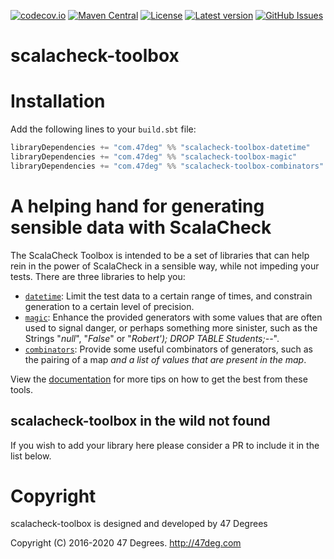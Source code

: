 [![codecov.io](http://codecov.io/gh/47degrees/scalacheck-toolbox/branch/master/graph/badge.svg)](http://codecov.io/gh/47degrees/scalacheck-toolbox) [![Maven Central](https://img.shields.io/badge/maven%20central-0.3.3-green.svg)](https://oss.sonatype.org/#nexus-search;gav~com.47deg~scalacheck-toolbox*) [![License](https://img.shields.io/badge/license-Apache%202-blue.svg)](https://raw.githubusercontent.com/47degrees/scalacheck-toolbox/master/LICENSE) [![Latest version](https://img.shields.io/badge/scalacheck--toolbox-0.3.3-green.svg)](https://index.scala-lang.org/47degrees/scalacheck-toolbox) [![GitHub Issues](https://img.shields.io/github/issues/47degrees/scalacheck-toolbox.svg)](https://github.com/47degrees/scalacheck-toolbox/issues)

scalacheck-toolbox
====

# Installation

Add the following lines to your `build.sbt` file:

```scala
libraryDependencies += "com.47deg" %% "scalacheck-toolbox-datetime"    % "0.6.0" % Test
libraryDependencies += "com.47deg" %% "scalacheck-toolbox-magic"       % "0.6.0" % Test
libraryDependencies += "com.47deg" %% "scalacheck-toolbox-combinators" % "0.6.0" % Test
```

# A helping hand for generating sensible data with ScalaCheck

The ScalaCheck Toolbox is intended to be a set of libraries that can help rein in the power of ScalaCheck in a sensible way, while not impeding your tests. There are three libraries to help you:

  * [`datetime`](https://47degrees.github.io/scalacheck-toolbox/docs/datetime/): Limit the test data to a certain range of times, and constrain generation to a certain level of precision.
  * [`magic`](https://47degrees.github.io/scalacheck-toolbox/docs/magic/): Enhance the provided generators with some values that are often used to signal danger, or perhaps something more sinister, such as the Strings "_null_", "_False_" or "_Robert'); DROP TABLE Students;--_".
  * [`combinators`](https://47degrees.github.io/scalacheck-toolbox/docs/combinators): Provide some useful combinators of generators, such as the pairing of a map _and a list of values that are present in the map_.


View the [documentation](https://47degrees.github.io/scalacheck-toolbox/docs) for more tips on how to get the best from these tools.

## scalacheck-toolbox in the wild not found

If you wish to add your library here please consider a PR to include it in the list below.

# Copyright

scalacheck-toolbox is designed and developed by 47 Degrees

Copyright (C) 2016-2020 47 Degrees. <http://47deg.com>
